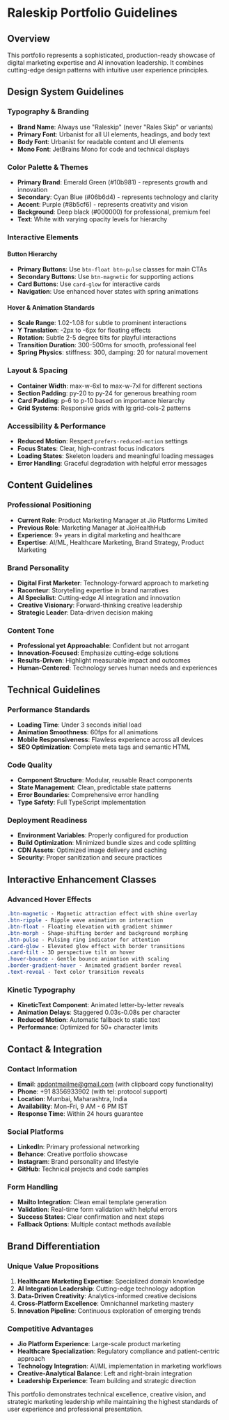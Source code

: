 # Raleskip Portfolio Guidelines

## Overview
This portfolio represents a sophisticated, production-ready showcase of digital marketing expertise and AI innovation leadership. It combines cutting-edge design patterns with intuitive user experience principles.

## Design System Guidelines

### Typography & Branding
* **Brand Name**: Always use "Raleskip" (never "Rales Skip" or variants)
* **Primary Font**: Urbanist for all UI elements, headings, and body text
* **Body Font**: Urbanist for readable content and UI elements
* **Mono Font**: JetBrains Mono for code and technical displays

### Color Palette & Themes
* **Primary Brand**: Emerald Green (#10b981) - represents growth and innovation
* **Secondary**: Cyan Blue (#06b6d4) - represents technology and clarity  
* **Accent**: Purple (#8b5cf6) - represents creativity and vision
* **Background**: Deep black (#000000) for professional, premium feel
* **Text**: White with varying opacity levels for hierarchy

### Interactive Elements

#### Button Hierarchy
* **Primary Buttons**: Use `btn-float btn-pulse` classes for main CTAs
* **Secondary Buttons**: Use `btn-magnetic` for supporting actions
* **Card Buttons**: Use `card-glow` for interactive cards
* **Navigation**: Use enhanced hover states with spring animations

#### Hover & Animation Standards
* **Scale Range**: 1.02-1.08 for subtle to prominent interactions
* **Y Translation**: -2px to -6px for floating effects
* **Rotation**: Subtle 2-5 degree tilts for playful interactions
* **Transition Duration**: 300-500ms for smooth, professional feel
* **Spring Physics**: stiffness: 300, damping: 20 for natural movement

### Layout & Spacing
* **Container Width**: max-w-6xl to max-w-7xl for different sections
* **Section Padding**: py-20 to py-24 for generous breathing room
* **Card Padding**: p-6 to p-10 based on importance hierarchy
* **Grid Systems**: Responsive grids with lg:grid-cols-2 patterns

### Accessibility & Performance
* **Reduced Motion**: Respect `prefers-reduced-motion` settings
* **Focus States**: Clear, high-contrast focus indicators
* **Loading States**: Skeleton loaders and meaningful loading messages
* **Error Handling**: Graceful degradation with helpful error messages

## Content Guidelines

### Professional Positioning
* **Current Role**: Product Marketing Manager at Jio Platforms Limited
* **Previous Role**: Marketing Manager at JioHealthHub
* **Experience**: 9+ years in digital marketing and healthcare
* **Expertise**: AI/ML, Healthcare Marketing, Brand Strategy, Product Marketing

### Brand Personality
* **Digital First Marketer**: Technology-forward approach to marketing
* **Raconteur**: Storytelling expertise in brand narratives
* **AI Specialist**: Cutting-edge AI integration and innovation
* **Creative Visionary**: Forward-thinking creative leadership
* **Strategic Leader**: Data-driven decision making

### Content Tone
* **Professional yet Approachable**: Confident but not arrogant
* **Innovation-Focused**: Emphasize cutting-edge solutions
* **Results-Driven**: Highlight measurable impact and outcomes
* **Human-Centered**: Technology serves human needs and experiences

## Technical Guidelines

### Performance Standards
* **Loading Time**: Under 3 seconds initial load
* **Animation Smoothness**: 60fps for all animations
* **Mobile Responsiveness**: Flawless experience across all devices
* **SEO Optimization**: Complete meta tags and semantic HTML

### Code Quality
* **Component Structure**: Modular, reusable React components
* **State Management**: Clean, predictable state patterns
* **Error Boundaries**: Comprehensive error handling
* **Type Safety**: Full TypeScript implementation

### Deployment Readiness
* **Environment Variables**: Properly configured for production
* **Build Optimization**: Minimized bundle sizes and code splitting
* **CDN Assets**: Optimized image delivery and caching
* **Security**: Proper sanitization and secure practices

## Interactive Enhancement Classes

### Advanced Hover Effects
```css
.btn-magnetic - Magnetic attraction effect with shine overlay
.btn-ripple - Ripple wave animation on interaction
.btn-float - Floating elevation with gradient shimmer
.btn-morph - Shape-shifting border and background morphing
.btn-pulse - Pulsing ring indicator for attention
.card-glow - Elevated glow effect with border transitions
.card-tilt - 3D perspective tilt on hover
.hover-bounce - Gentle bounce animation with scaling
.border-gradient-hover - Animated gradient border reveal
.text-reveal - Text color transition reveals
```

### Kinetic Typography
* **KineticText Component**: Animated letter-by-letter reveals
* **Animation Delays**: Staggered 0.03s-0.08s per character
* **Reduced Motion**: Automatic fallback to static text
* **Performance**: Optimized for 50+ character limits

## Contact & Integration

### Contact Information
* **Email**: apdontmailme@gmail.com (with clipboard copy functionality)
* **Phone**: +91 8356933902 (with tel: protocol support)
* **Location**: Mumbai, Maharashtra, India
* **Availability**: Mon-Fri, 9 AM - 6 PM IST
* **Response Time**: Within 24 hours guarantee

### Social Platforms
* **LinkedIn**: Primary professional networking
* **Behance**: Creative portfolio showcase  
* **Instagram**: Brand personality and lifestyle
* **GitHub**: Technical projects and code samples

### Form Handling
* **Mailto Integration**: Clean email template generation
* **Validation**: Real-time form validation with helpful errors
* **Success States**: Clear confirmation and next steps
* **Fallback Options**: Multiple contact methods available

## Brand Differentiation

### Unique Value Propositions
1. **Healthcare Marketing Expertise**: Specialized domain knowledge
2. **AI Integration Leadership**: Cutting-edge technology adoption
3. **Data-Driven Creativity**: Analytics-informed creative decisions
4. **Cross-Platform Excellence**: Omnichannel marketing mastery
5. **Innovation Pipeline**: Continuous exploration of emerging trends

### Competitive Advantages
* **Jio Platform Experience**: Large-scale product marketing
* **Healthcare Specialization**: Regulatory compliance and patient-centric approach
* **Technology Integration**: AI/ML implementation in marketing workflows
* **Creative-Analytical Balance**: Left and right-brain integration
* **Leadership Experience**: Team building and strategic direction

This portfolio demonstrates technical excellence, creative vision, and strategic marketing leadership while maintaining the highest standards of user experience and professional presentation.
